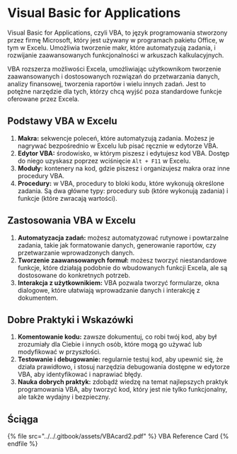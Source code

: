 # Visual Basic for Applications

Visual Basic for Applications, czyli VBA, to język programowania stworzony przez firmę Microsoft, który jest używany w programach pakietu Office, w tym w Excelu. Umożliwia tworzenie makr, które automatyzują zadania, i rozwijanie zaawansowanych funkcjonalności w arkuszach kalkulacyjnych.

VBA rozszerza możliwości Excela, umożliwiając użytkownikom tworzenie zaawansowanych i dostosowanych rozwiązań do przetwarzania danych, analizy finansowej, tworzenia raportów i wielu innych zadań. Jest to potężne narzędzie dla tych, którzy chcą wyjść poza standardowe funkcje oferowane przez Excela.

## Podstawy VBA w Excelu

1. **Makra:** sekwencje poleceń, które automatyzują zadania. Możesz je nagrywać bezpośrednio w Excelu lub pisać ręcznie w edytorze VBA.
2. **Edytor VBA:** środowisko, w którym piszesz i edytujesz kod VBA. Dostęp do niego uzyskasz poprzez wciśnięcie `Alt + F11` w Excelu.
3. **Moduły:** kontenery na kod, gdzie piszesz i organizujesz makra oraz inne procedury VBA.
4. **Procedury:** w VBA, procedury to bloki kodu, które wykonują określone zadania. Są dwa główne typy: procedury sub (które wykonują zadania) i funkcje (które zwracają wartości).

## Zastosowania VBA w Excelu

1. **Automatyzacja zadań:** możesz automatyzować rutynowe i powtarzalne zadania, takie jak formatowanie danych, generowanie raportów, czy przetwarzanie wprowadzonych danych.
2. **Tworzenie zaawansowanych formuł:** możesz tworzyć niestandardowe funkcje, które działają podobnie do wbudowanych funkcji Excela, ale są dostosowane do konkretnych potrzeb.
3. **Interakcja z użytkownikiem:** VBA pozwala tworzyć formularze, okna dialogowe, które ułatwiają wprowadzanie danych i interakcję z dokumentem.

## Dobre Praktyki i Wskazówki

1. **Komentowanie kodu:** zawsze dokumentuj, co robi twój kod, aby był zrozumiały dla Ciebie i innych osób, które mogą go używać lub modyfikować w przyszłości.
2. **Testowanie i debugowanie:** regularnie testuj kod, aby upewnić się, że działa prawidłowo, i stosuj narzędzia debugowania dostępne w edytorze VBA, aby identyfikować i naprawiać błędy.
3. **Nauka dobrych praktyk:** zdobądź wiedzę na temat najlepszych praktyk programowania VBA, aby tworzyć kod, który jest nie tylko funkcjonalny, ale także wydajny i bezpieczny.

## Ściąga

{% file src="../../.gitbook/assets/VBAcard2.pdf" %}
VBA Reference Card
{% endfile %}
